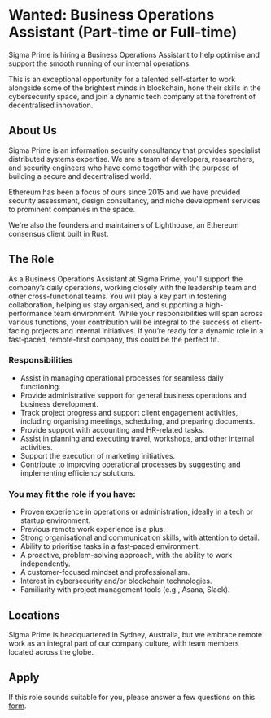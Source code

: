 # Wanted: Business Operations Assistant (Part-time or Full-time)

Sigma Prime is hiring a Business Operations Assistant to help optimise and support the smooth running of our internal operations.

This is an exceptional opportunity for a talented self-starter to work alongside some of the brightest minds in blockchain, hone their skills in the cybersecurity space, and join a dynamic tech company at the forefront of decentralised innovation.

## About Us

Sigma Prime is an information security consultancy that provides specialist distributed systems expertise. We are a team of developers, researchers, and security engineers who have come together with the purpose of building a secure and decentralised world.

Ethereum has been a focus of ours since 2015 and we have provided security assessment, design consultancy, and niche development services to prominent companies in the space.

We're also the founders and maintainers of Lighthouse, an Ethereum consensus client built in Rust.

## The Role

As a Business Operations Assistant at Sigma Prime, you'll support the company’s daily operations, working closely with the leadership team and other cross-functional teams. You will play a key part in fostering collaboration, helping us stay organised, and supporting a high-performance team environment. While your responsibilities will span across various functions, your contribution will be integral to the success of client-facing projects and internal initiatives. If you’re ready for a dynamic role in a fast-paced, remote-first company, this could be the perfect fit.

### Responsibilities

* Assist in managing operational processes for seamless daily functioning.
* Provide administrative support for general business operations and business development.
* Track project progress and support client engagement activities, including organising meetings, scheduling, and preparing documents.
* Provide support with accounting and HR-related tasks.
* Assist in planning and executing travel, workshops, and other internal activities.
* Support the execution of marketing initiatives.
* Contribute to improving operational processes by suggesting and implementing efficiency solutions.


### You may fit the role if you have:

* Proven experience in operations or administration, ideally in a tech or startup environment.
* Previous remote work experience is a plus.
* Strong organisational and communication skills, with attention to detail.
* Ability to prioritise tasks in a fast-paced environment.
* A proactive, problem-solving approach, with the ability to work independently.
* A customer-focused mindset and professionalism.
* Interest in cybersecurity and/or blockchain technologies.
* Familiarity with project management tools (e.g., Asana, Slack).

## Locations

Sigma Prime is headquartered in Sydney, Australia, but we embrace remote work as an integral part of our company culture, with team members located across the globe. 

## Apply

If this role sounds suitable for you, please answer a few questions on this [form](https://docs.google.com/forms/d/1fUwsVJShh-KH-HPXJv4thkkbiuGV97LC9HtuV0fA2Y0/edit).
